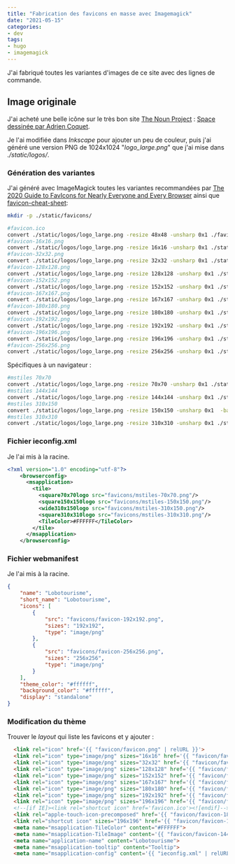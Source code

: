 ```yaml
---
title: "Fabrication des favicons en masse avec Imagemagick"
date: "2021-05-15"
categories:
- dev
tags:
- hugo
- imagemagick
---
```


J'ai fabriqué toutes les variantes d'images de ce site avec des lignes de commande.

## Image originale

J'ai acheté une belle icône sur le très bon site [The Noun Project](https://thenounproject.com/) : [Space dessinée par Adrien Coquet](https://thenounproject.com/term/space/2217279/). 

Je l'ai modifiée dans _Inkscape_ pour ajouter un peu de couleur, puis j'ai généré une version PNG de 1024x1024 "_logo_large.png_" que j'ai mise dans _./static/logos/_.

### Génération des variantes

J'ai généré avec ImageMagick toutes les variantes recommandées par [The 2020 Guide to FavIcons for Nearly Everyone and Every Browser](https://www.emergeinteractive.com/insights/detail/the-essentials-of-favicons/) ainsi que [favicon-cheat-sheet](https://github.com/audreyfeldroy/favicon-cheat-sheet):

```sh
mkdir -p ./static/favicons/

#favicon.ico
convert ./static/logos/logo_large.png -resize 48x48 -unsharp 0x1 ./favicon.ico
#favicon-16x16.png
convert ./static/logos/logo_large.png -resize 16x16 -unsharp 0x1 ./static/favicons/favicon-16x16.png
#favicon-32x32.png
convert ./static/logos/logo_large.png -resize 32x32 -unsharp 0x1 ./static/favicons/favicon-32x32.png
#favicon-128x128.png
convert ./static/logos/logo_large.png -resize 128x128 -unsharp 0x1 ./static/favicons/favicon-128x128.png
#favicon-152x152.png
convert ./static/logos/logo_large.png -resize 152x152 -unsharp 0x1 ./static/favicons/favicon-152x152.png
#favicon-167x167.png
convert ./static/logos/logo_large.png -resize 167x167 -unsharp 0x1 ./static/favicons/favicon-167x167.png
#favicon-180x180.png
convert ./static/logos/logo_large.png -resize 180x180 -unsharp 0x1 ./static/favicons/favicon-180x180.png
#favicon-192x192.png
convert ./static/logos/logo_large.png -resize 192x192 -unsharp 0x1 ./static/favicons/favicon-192x192.png
#favicon-196x196.png
convert ./static/logos/logo_large.png -resize 196x196 -unsharp 0x1 ./static/favicons/favicon-196x196.png
#favicon-256x256.png
convert ./static/logos/logo_large.png -resize 256x256 -unsharp 0x1 ./static/favicons/favicon-256x256.png
```

Spécifiques à un navigateur :

```sh
#mstiles 70x70
convert ./static/logos/logo_large.png -resize 70x70 -unsharp 0x1 ./static/favicons/mstiles-70x70.png
#mstiles 144x144
convert ./static/logos/logo_large.png -resize 144x144 -unsharp 0x1 ./static/favicons/mstiles-144x144.png
#mstiles 310x150
convert ./static/logos/logo_large.png -resize 150x150 -unsharp 0x1  -background transparent -gravity center -extent 310x150 ./static/favicons/mstiles-310x150.png
#mstiles 310x310
convert ./static/logos/logo_large.png -resize 310x310 -unsharp 0x1 ./static/favicons/mstiles-310x310.png
```

### Fichier ieconfig.xml

Je l'ai mis à la racine.

```xml
<?xml version="1.0" encoding="utf-8"?>
    <browserconfig>
      <msapplication>
        <tile>
          <square70x70logo src="favicons/mstiles-70x70.png"/>
          <square150x150logo src="favicons/mstiles-150x150.png"/>
          <wide310x150logo src="favicons/mstiles-310x150.png"/>
          <square310x310logo src="favicons/mstiles-310x310.png"/>
          <TileColor>#FFFFFF</TileColor>
        </tile>
      </msapplication>
    </browserconfig>
```

### Fichier webmanifest

Je l'ai mis à la racine.

```json
{
    "name": "Lobotourisme",
    "short_name": "Lobotourisme",
    "icons": [
        {
            "src": "favicons/favicon-192x192.png",
            "sizes": "192x192",
            "type": "image/png"
        },
        {
            "src": "favicons/favicon-256x256.png",
            "sizes": "256x256",
            "type": "image/png"
        }
    ],
    "theme_color": "#ffffff",
    "background_color": "#ffffff",
    "display": "standalone"
}

```

### Modification du thème

Trouver le _layout_ qui liste les favicons et y ajouter :

```html
  <link rel="icon" href='{{ "favicon/favicon.png" | relURL }}'>
  <link rel="icon" type="image/png" sizes="16x16" href='{{ "favicon/favicon-16x16.png" | relURL }}'>
  <link rel="icon" type="image/png" sizes="32x32" href='{{ "favicon/favicon-32x32.png" | relURL }}'>
  <link rel="icon" type="image/png" sizes="128x128" href='{{ "favicon/favicon-128x128.png" | relURL }}'>
  <link rel="icon" type="image/png" sizes="152x152" href='{{ "favicon/favicon-152x152.png" | relURL }}'>
  <link rel="icon" type="image/png" sizes="167x167" href='{{ "favicon/favicon-167x167.png" | relURL }}'>
  <link rel="icon" type="image/png" sizes="180x180" href='{{ "favicon/favicon-180x180.png" | relURL }}'>
  <link rel="icon" type="image/png" sizes="192x192" href='{{ "favicon/favicon-192x192.png" | relURL }}'>
  <link rel="icon" type="image/png" sizes="196x196" href='{{ "favicon/favicon-196x196.png" | relURL }}'>
  <!--[if IE]><link rel="shortcut icon" href='favicon.ico'><![endif]-->
  <link rel="apple-touch-icon-precomposed" href='{{ "favicon/favicon-180x180.png" | relURL }}'>
  <link rel="shortcut icon" sizes="196x196" href='{{ "favicon/favicon-196x196.png" | relURL }}'>
  <meta name="msapplication-TileColor" content="#FFFFFF">
  <meta name="msapplication-TileImage" content='{{ "favicon/favicon-144x144.png" | relURL }}'>
  <meta name="application-name" content="Lobotourisme">
  <meta name="msapplication-tooltip" content="Tooltip">
  <meta name="msapplication-config" content='{{ "ieconfig.xml" | relURL }}'>
```




